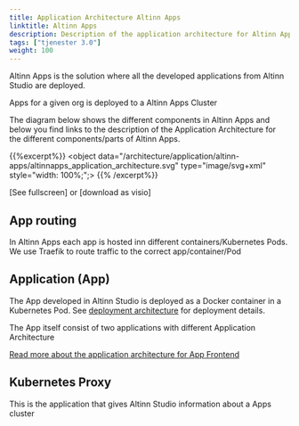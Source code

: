 ```yaml
---
title: Application Architecture Altinn Apps
linktitle: Altinn Apps
description: Description of the application architecture for Altinn Apps 
tags: ["tjenester 3.0"]
weight: 100
---
```

Altinn Apps is the solution where all the developed applications from Altinn Studio are deployed. 

Apps for a given org is deployed to a Altinn Apps Cluster  

The diagram below shows the different components in Altinn Apps and below you find links to the description of the Application Architecture for the different
components/parts of Altinn Apps.

{{%excerpt%}}
<object data="/architecture/application/altinn-apps/altinnapps_application_architecture.svg" type="image/svg+xml" style="width: 100%;";></object>
{{% /excerpt%}}

[See fullscreen] or [download as visio]

## App routing
In Altinn Apps each app is hosted inn different containers/Kubernetes Pods. We use Traefik to route traffic to the correct app/container/Pod

## Application (App)
The App developed in Altinn Studio is deployed as a Docker container in a Kubernetes Pod. 
See [deployment architecture](/architecture/infrastructure/deployement/altinn-apps) for deployment details. 

The App itself consist of two applications with different Application Architecture

[Read more about the application architecture for App Frontend](app)

## Kubernetes Proxy
This is the application that gives Altinn Studio information about a Apps cluster

